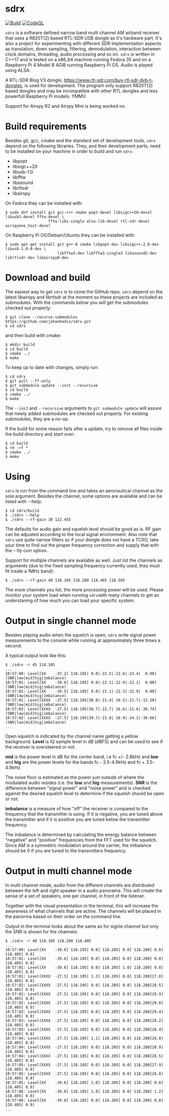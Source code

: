 sdrx
====

[![Build](https://github.com/johanhedin/sdrx/actions/workflows/c-cpp.yml/badge.svg)](https://github.com/johanhedin/sdrx/actions/workflows/c-cpp.yml)
[![CodeQL](https://github.com/johanhedin/sdrx/actions/workflows/codeql-analysis.yml/badge.svg)](https://github.com/johanhedin/sdrx/actions/workflows/codeql-analysis.yml)

`sdrx` is a software defined narrow band multi channel AM airband receiver that
uses a R820T(2) based RTL-SDR USB dongle as it's hardware part. It's also a
project for experimenting with different SDR implementation aspects as
translation, down sampling, filtering, demodulation, interaction between clock
domains, threading, audio processing and so on. `sdrx` is written in C++17 and
is tested on a x86_64 machine running Fedora 35 and on a Raspberry Pi 4 Model
B 4GiB running Raspberry Pi OS. Audio is played using ALSA.

A RTL-SDR Blog V3 dongle, https://www.rtl-sdr.com/buy-rtl-sdr-dvb-t-dongles,
is used for development. The program only support R820T(2) based dongles and
may be incompatible with other RTL dongles and less powerfull Raspberry Pi
models. YMMV.

Support for Airspy R2 and Airspy Mini is being worked on.


Build requirements
====
Besides git, gcc, cmake and the standard set of development tools, `sdrx` depend
on the following libraries. They, and their development parts, need to be
installed on your machine in order to build and run `sdrx`:

 * libpopt
 * libsigc++20
 * libusb-1.0
 * libfftw
 * libasound
 * librtlsdr
 * libairspy

On Fedora they can be installed with:

    $ sudo dnf install git gcc-c++ cmake popt-devel libsigc++20-devel libusb1-devel fftw-devel \
                       fftw-libs-single alsa-lib-devel rtl-sdr-devel airspyone_host-devel

On Raspberry Pi OS/Debian/Ubuntu they can be installed with:

    $ sudo apt-get install git g++-8 cmake libpopt-dev libsigc++-2.0-dev libusb-1.0-0-dev \
                           libfftw3-dev libfftw3-single3 libasound2-dev librtlsdr-dev libairspy0-dev


Download and build
====
The easiest way to get `sdrx` is to clone the GitHub repo. `sdrx` depend
on the latest libairspy and librtlsdr at the moment so these projects are
included as submodules. With the commands below you will get the submodules
checked out properly:

    $ git clone --recurse-submodules https://github.com/johanhedin/sdrx.git
    $ cd sdrx

and then build with cmake:

    $ mkdir build
    $ cd build
    $ cmake ../
    $ make

To keep up to date with changes, simply run:

    $ cd sdrx
    $ git pull --ff-only
    $ git submodule update --init --recursive
    $ cd build
    $ cmake ../
    $ make

The `--init` and `--recursive` arguments to `git submodule update` will assure
that newly added submodules are checked out properly. For existing submodules,
they are a no-op.

If the build for some reason fails after a update, try to remove all files
inside the build directory and start over:

    $ cd build
    $ rm -rf *
    $ cmake ../
    $ make


Using
====
`sdrx` is run from the command line and takes an aeronautical channel as the
sole argument. Besides the channel, some options are available and can be
listed with --help:

    $ cd sdrx/build
    $ ./sdrx --help
    $ ./sdrx --rf-gain 30 122.455

The defaults for audio gain and squelsh level should be good as is. RF gain
can be adjusted according to the local signal environment. Also note that `sdrx`
use quite narrow filters so if your dongle does not have a TCXO, take your
time to find out the proper frequency correction and supply that with the
--fq-corr option.

Support for multiple channels are available as well. Just list the channels as
arguments (due to the fixed sampling frequency currently used, they must fit
inside a 1MHz band):

    $ ./sdrx --rf-gain 40 118.105 118.280 118.405 118.505

The more channels you list, the more processing power will be used. Please
monitor your system load when running `sdrx`with many channels to get an
understaning of how much you can load your specific system.


Output in single channel mode
====
Besides playing audio when the squelch is open, `sdrx` write signal power
measurements to the console while running at approximately three times a
second.

A typical output look like this:

    $ ./sdrx -r 45 118.105
    ...
    10:57:00: Level[XX    -37.2] 118.105[ 0.0|-22.5|-22.6|-23.4|  0.00] (SNR|low|mid|hig|imbalance)
    10:57:01: Level[XX    -39.6] 118.105[ 0.0|-22.1|-22.9|-22.2|  0.00] (SNR|low|mid|hig|imbalance)
    10:57:01: Level[XX    -39.5] 118.105[ 0.0|-21.1|-22.3|-22.8|  0.00] (SNR|low|mid|hig|imbalance)
    10:57:01: Level[XXXX  -27.5] 118.105[38.0|-21.4| 16.5|-21.7|-12.28] (SNR|low|mid|hig|imbalance)
    10:57:02: Level[XXXX  -27.5] 118.105[38.7|-22.7| 16.6|-21.6|-30.74] (SNR|low|mid|hig|imbalance)
    10:57:02: Level[XXXX  -27.5] 118.105[39.7|-21.8| 16.9|-24.2|-30.66] (SNR|low|mid|hig|imbalance)
    ...

Open squelch is indicated by the channel name getting a yellow background.
**Level** is IQ sample level in dB (dBFS) and can be used to see if the receiver is
oversteered or not.

**mid** is the power level in dB for the center band, i.e fc +/- 2.8kHz and
**low** and **hig** are the power levels for the bands fc - 3.5-4.9kHz and
fc + 3.5-4.9kHz.

The noise floor is estimated as the power just outside of where the modulated
audio resides (i.e. the **low** and **hig** measurements). **SNR** is the
difference between "signal power" and "noise power" and is checked against the
desired squelch level to determine if the squelsh should be open or not.

**imbalance** is a measure of how "off" the receiver is compared to the frequency
that the transmitter is using. If it is negative, you are tuned above the
transmitter and if it is positive you are tuned below the transmitter frequency.

The imbalance is determined by calculating the energy balance between "negative"
and "positive" frequencies from the FFT used for the squelch. Since AM is a
symmetric modulation around the carrier, the imbalance should be 0 if you are
tuned to the transmitters frequency.


Output in multi channel mode
====
In multi channel mode, audio from the different channels are distributed between
the left and right speaker in a audio panorama. This will create the sense of a
set of speakers, one per channel, in front of the listener.

Together with the visual presentation in the terminal, this will increase the
awareness of what channels that are active. The channels will be placed in the
panorma based on their order on the command line.

Output in the terminal looks about the same as for signle channel but only the
SNR is shown for the channels:

    $ ./sdrx -r 40 118.105 118.280 118.405
    ...
    10:57:00: Level[XX    -39.6] 118.105[ 0.0] 118.205[ 0.0] 118.280[ 0.0] 118.405[ 0.0]
    10:57:01: Level[XX    -39.6] 118.105[ 0.0] 118.205[ 0.0] 118.280[ 0.0] 118.405[ 0.0]
    10:57:01: Level[XX    -39.6] 118.105[ 0.0] 118.205[ 1.0] 118.280[ 0.0] 118.405[ 0.0]
    10:57:01: Level[XXXX  -27.5] 118.105[ 1.3] 118.205[ 0.0] 118.280[27.0] 118.405[ 0.0]
    10:57:02: Level[XXXX  -27.5] 118.105[ 0.0] 118.205[ 0.0] 118.280[28.5] 118.405[ 0.0]
    10:57:02: Level[XXXX  -27.5] 118.105[ 0.0] 118.205[ 0.0] 118.280[28.9] 118.405[ 0.0]
    10:57:02: Level[XXXX  -27.5] 118.105[ 0.0] 118.205[ 0.0] 118.280[29.0] 118.405[ 0.0]
    10:57:03: Level[XXXX  -27.5] 118.105[ 0.0] 118.205[ 0.0] 118.280[29.4] 118.405[ 0.0]
    10:57:03: Level[XXXX  -27.5] 118.105[ 0.0] 118.205[ 0.0] 118.280[28.2] 118.405[ 0.0]
    10:57:03: Level[XXXX  -27.5] 118.105[ 0.0] 118.205[ 0.0] 118.280[28.4] 118.405[ 0.0]
    10:57:04: Level[XXXX  -27.5] 118.105[ 1.1] 118.205[ 0.0] 118.280[29.8] 118.405[ 0.0]
    10:57:04: Level[XXXX  -27.5] 118.105[ 0.0] 118.205[ 0.0] 118.280[28.9] 118.405[ 0.0]
    10:57:04: Level[XXXX  -27.5] 118.105[ 0.0] 118.205[ 0.0] 118.280[28.5] 118.405[ 0.0]
    10:57:05: Level[XXXX  -27.5] 118.105[ 0.0] 118.205[ 0.0] 118.280[27.9] 118.405[ 0.0]
    10:57:05: Level[XXXX  -27.5] 118.105[ 0.0] 118.205[ 0.0] 118.280[28.8] 118.405[ 0.0]
    10:57:05: Level[XX    -39.6] 118.105[ 1.0] 118.205[ 0.0] 118.280[ 0.0] 118.405[ 0.0]
    10:57:06: Level[XX    -39.6] 118.105[ 1.8] 118.205[ 0.0] 118.280[ 1.2] 118.405[ 0.0]
    10:57:06: Level[XX    -39.6] 118.105[ 0.0] 118.205[ 0.0] 118.280[ 0.0] 118.405[ 0.0]
    ...
